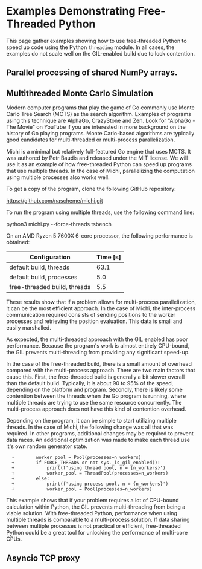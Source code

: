 # Examples Demonstrating Free-Threaded Python

This page gather examples showing how to use free-threaded Python to speed up
code using the Python `threading` module. In all cases, the examples do not
scale well on the GIL-enabled build due to lock contention.

## Parallel processing of shared NumPy arrays.

## Multithreaded Monte Carlo Simulation

Modern computer programs that play the game of Go commonly use Monte Carlo Tree
Search (MCTS) as the search algorithm. Examples of programs using this
technique are AlphaGo, CrazyStone and Zen. Look for "AlphaGo - The Movie" on
YouTube if you are interested in more background on the history of Go playing
programs. Monte Carlo-based algorithms are typically good candidates for
multi-threaded or multi-process parallelization.

Michi is a minimal but relatively full-featured Go engine that uses MCTS. It
was authored by Petr Baudis and released under the MIT license. We will use it
as an example of how free-threaded Python can speed up programs that use
multiple threads. In the case of Michi, parallelizing the computation using
multiple processes also works well.

To get a copy of the program, clone the following GitHub repository:

https://github.com/nascheme/michi.git

To run the program using multiple threads, use the following command line:

python3 michi.py --force-threads tsbench

On an AMD Ryzen 5 7600X 6-core processor, the following performance is obtained:

| Configuration                | Time [s] |
| ---------------------------- | -------- |
| default build, threads       | 63.1     |
| default build, processes     | 5.0      |
| free-threaded build, threads | 5.5      |

These results show that if a problem allows for multi-process parallelization,
it can be the most efficient approach. In the case of Michi, the inter-process
communication required consists of sending positions to the worker processes
and retrieving the position evaluation. This data is small and easily
marshalled.

As expected, the multi-threaded approach with the GIL enabled has poor
performance. Because the program's work is almost entirely CPU-bound, the GIL
prevents multi-threading from providing any significant speed-up.

In the case of the free-threaded build, there is a small amount of overhead
compared with the multi-process approach. There are two main factors that
cause this. First, the free-threaded build is generally a bit slower overall
than the default build. Typically, it is about 90 to 95% of the speed,
depending on the platform and program. Secondly, there is likely some
contention between the threads when the Go program is running, where multiple
threads are trying to use the same resource concurrently. The multi-process
approach does not have this kind of contention overhead.

Depending on the program, it can be simple to start utilizing multiple threads.
In the case of Michi, the following change was all that was required. In other
programs, additional changes may be required to prevent data races. An
additional optimization was made to make each thread use it's own random
generator state.

```
  -        worker_pool = Pool(processes=n_workers)
  +        if FORCE_THREADS or not sys._is_gil_enabled():
  +            print(f'using thread pool, n = {n_workers}')
  +            worker_pool = ThreadPool(processes=n_workers)
  +        else:
  +            print(f'using process pool, n = {n_workers}')
  +            worker_pool = Pool(processes=n_workers)
```

This example shows that if your problem requires a lot of CPU-bound calculation
within Python, the GIL prevents multi-threading from being a viable solution.
With free-threaded Python, performance when using multiple threads is
comparable to a multi-process solution. If data sharing between multiple
processes is not practical or efficient, free-threaded Python could be a great
tool for unlocking the performance of multi-core CPUs.

## Asyncio TCP proxy

